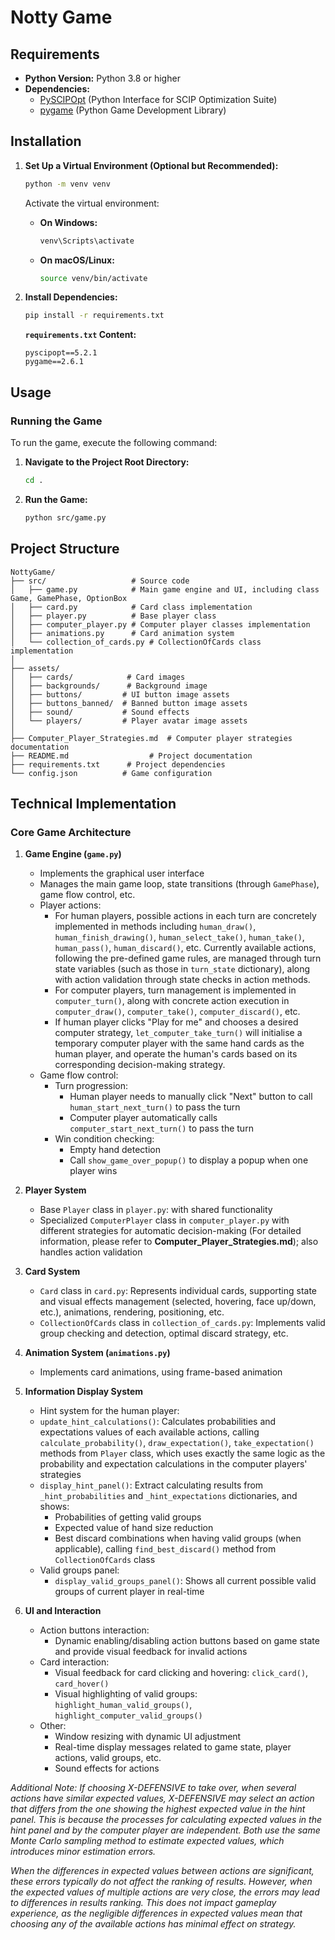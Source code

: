 # Notty Game

## Requirements

- **Python Version:** Python 3.8 or higher
- **Dependencies:**
  - [PySCIPOpt](https://github.com/SCIP-Interfaces/PySCIPOpt) (Python Interface for SCIP Optimization Suite)
  - [pygame](https://www.pygame.org) (Python Game Development Library)

## Installation

1. **Set Up a Virtual Environment (Optional but Recommended):**

    ```bash
    python -m venv venv
    ```

    Activate the virtual environment:

    - **On Windows:**

        ```bash
        venv\Scripts\activate
        ```

    - **On macOS/Linux:**

        ```bash
        source venv/bin/activate
        ```

3. **Install Dependencies:**

    ```bash
    pip install -r requirements.txt
    ```

    **`requirements.txt` Content:**

    ```text
    pyscipopt==5.2.1
    pygame==2.6.1
    ```

## Usage

### Running the Game

To run the game, execute the following command:

1. **Navigate to the Project Root Directory:**

    ```bash
    cd .
    ```

2. **Run the Game:**

    ```bash
    python src/game.py
    ```

## Project Structure

```
NottyGame/
├── src/                   # Source code
│   ├── game.py            # Main game engine and UI, including class Game, GamePhase, OptionBox
│   ├── card.py            # Card class implementation
│   ├── player.py          # Base player class
│   ├── computer_player.py # Computer player classes implementation
│   ├── animations.py      # Card animation system
│   └── collection_of_cards.py # CollectionOfCards class implementation
│
├── assets/
│   ├── cards/            # Card images
│   ├── backgrounds/      # Background image
│   ├── buttons/         # UI button image assets
│   ├── buttons_banned/  # Banned button image assets
│   ├── sound/           # Sound effects
│   └── players/         # Player avatar image assets
│
├── Computer_Player_Strategies.md  # Computer player strategies documentation
├── README.md                  # Project documentation
├── requirements.txt      # Project dependencies
└── config.json          # Game configuration
```

## Technical Implementation

### Core Game Architecture

1. **Game Engine (`game.py`)**
   - Implements the graphical user interface
   - Manages the main game loop, state transitions (through `GamePhase`), game flow control, etc.
   - Player actions:
        - For human players, possible actions in each turn are concretely implemented in methods including `human_draw()`, `human_finish_drawing()`, `human_select_take()`, `human_take()`, `human_pass()`, `human_discard()`, etc. Currently available actions, following the pre-defined game rules, are managed through turn state variables (such as those in `turn_state` dictionary), along with action validation through state checks in action methods.
        - For computer players, turn management is implemented in `computer_turn()`, along with concrete action execution in `computer_draw()`, `computer_take()`, `computer_discard()`, etc.
        - If human player clicks "Play for me" and chooses a desired computer strategy, `let_computer_take_turn()` will initialise a temporary computer player with the same hand cards as the human player, and operate the human's cards based on its corresponding decision-making strategy. 
    - Game flow control:
        - Turn progression:
            - Human player needs to manually click "Next" button to call `human_start_next_turn()` to pass the turn
            - Computer player automatically calls `computer_start_next_turn()` to pass the turn
        - Win condition checking:
            - Empty hand detection
            - Call `show_game_over_popup()` to display a popup when one player wins

2. **Player System**
   - Base `Player` class in `player.py`: with shared functionality
   - Specialized `ComputerPlayer` class in `computer_player.py` with different strategies for automatic decision-making (For detailed information, please refer to **Computer_Player_Strategies.md**); also handles action validation

3. **Card System**
   - `Card` class in `card.py`: Represents individual cards, supporting state and visual effects management (selected, hovering, face up/down, etc.), animations, rendering, positioning, etc.
   - `CollectionOfCards` class in `collection_of_cards.py`: Implements valid group checking and detection, optimal discard strategy, etc.

4. **Animation System (`animations.py`)**
   - Implements card animations, using frame-based animation

5. **Information Display System**
    - Hint system for the human player:
     - `update_hint_calculations()`: Calculates probabilities and expectations values of each available actions, calling `calculate_probability()`, `draw_expectation()`, `take_expectation()` methods from `Player` class, which uses exactly the same logic as the probability and expectation calculations in the computer players' strategies
     - `display_hint_panel()`: Extract calculating results from `_hint_probabilities` and `_hint_expectations` dictionaries, and shows:
       - Probabilities of getting valid groups
       - Expected value of hand size reduction
       - Best discard combinations when having valid groups (when applicable), calling `find_best_discard()` method from `CollectionOfCards` class
   - Valid groups panel:
     - `display_valid_groups_panel()`: Shows all current possible valid groups of current player in real-time

6. **UI and Interaction**
   - Action buttons interaction:
     - Dynamic enabling/disabling action buttons based on game state and provide visual feedback for invalid actions
   - Card interaction:  
     - Visual feedback for card clicking and hovering: `click_card()`, `card_hover()`
     - Visual highlighting of valid groups: `highlight_human_valid_groups()`, `highlight_computer_valid_groups()`
   - Other:
     - Window resizing with dynamic UI adjustment
     - Real-time display messages related to game state, player actions, valid groups, etc.
     - Sound effects for actions


*Additional Note:*
*If choosing X-DEFENSIVE to take over, when several actions have similar expected values, X-DEFENSIVE may select an action that differs from the one showing the highest expected value in the hint panel. This is because the processes for calculating expected values in the hint panel and by the computer player are independent. Both use the same Monte Carlo sampling method to estimate expected values, which introduces minor estimation errors.*

*When the differences in expected values between actions are significant, these errors typically do not affect the ranking of results. However, when the expected values of multiple actions are very close, the errors may lead to differences in results ranking. This does not impact gameplay experience, as the negligible differences in expected values mean that choosing any of the available actions has minimal effect on strategy.*
